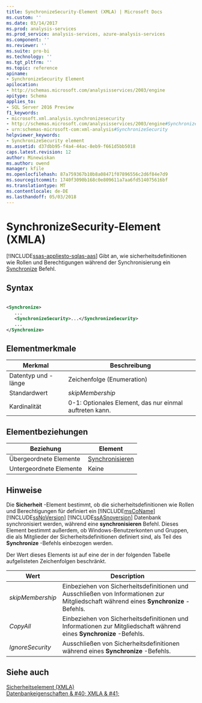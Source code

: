 ```yaml
---
title: SynchronizeSecurity-Element (XMLA) | Microsoft Docs
ms.custom: ''
ms.date: 03/14/2017
ms.prod: analysis-services
ms.prod_service: analysis-services, azure-analysis-services
ms.component: ''
ms.reviewer: ''
ms.suite: pro-bi
ms.technology: ''
ms.tgt_pltfrm: ''
ms.topic: reference
apiname:
- SynchronizeSecurity Element
apilocation:
- http://schemas.microsoft.com/analysisservices/2003/engine
apitype: Schema
applies_to:
- SQL Server 2016 Preview
f1_keywords:
- microsoft.xml.analysis.synchronizesecurity
- http://schemas.microsoft.com/analysisservices/2003/engine#SynchronizeSecurity
- urn:schemas-microsoft-com:xml-analysis#SynchronizeSecurity
helpviewer_keywords:
- SynchronizeSecurity element
ms.assetid: d37dbb95-f4a4-44ac-8eb9-f661d5bb5018
caps.latest.revision: 12
author: Minewiskan
ms.author: owend
manager: kfile
ms.openlocfilehash: 87a759367b10b8a08471f07896556c2d6f84e7d9
ms.sourcegitcommit: 1740f3090b168c0e809611a7aa6fd514075616bf
ms.translationtype: MT
ms.contentlocale: de-DE
ms.lasthandoff: 05/03/2018
---
```

# <a name="synchronizesecurity-element-xmla"></a>SynchronizeSecurity-Element (XMLA)
[!INCLUDE[ssas-appliesto-sqlas-aas](../../../includes/ssas-appliesto-sqlas-aas.md)]
  Gibt an, wie sicherheitsdefinitionen wie Rollen und Berechtigungen während der Synchronisierung ein [Synchronize](../../../analysis-services/xmla/xml-elements-commands/synchronize-element-xmla.md) Befehl.  
  
## <a name="syntax"></a>Syntax  
  
```xml  
  
<Synchronize>  
   ...  
   <SynchronizeSecurity>...</SynchronizeSecurity>  
   ...  
</Synchronize>  
```  
  
## <a name="element-characteristics"></a>Elementmerkmale  
  
|Merkmal|Beschreibung|  
|--------------------|-----------------|  
|Datentyp und -länge|Zeichenfolge (Enumeration)|  
|Standardwert|*skipMembership*|  
|Kardinalität|0-1: Optionales Element, das nur einmal auftreten kann.|  
  
## <a name="element-relationships"></a>Elementbeziehungen  
  
|Beziehung|Element|  
|------------------|-------------|  
|Übergeordnete Elemente|[Synchronisieren](../../../analysis-services/xmla/xml-elements-commands/synchronize-element-xmla.md)|  
|Untergeordnete Elemente|Keine|  
  
## <a name="remarks"></a>Hinweise  
 Die **Sicherheit** -Element bestimmt, ob die sicherheitsdefinitionen wie Rollen und Berechtigungen für definiert ein [!INCLUDE[msCoName](../../../includes/msconame-md.md)] [!INCLUDE[ssNoVersion](../../../includes/ssnoversion-md.md)] [!INCLUDE[ssASnoversion](../../../includes/ssasnoversion-md.md)] Datenbank synchronisiert werden, während eine **synchronisieren**  Befehl. Dieses Element bestimmt außerdem, ob Windows-Benutzerkonten und Gruppen, die als Mitglieder der Sicherheitsdefinitionen definiert sind, als Teil des **Synchronize** -Befehls einbezogen werden.  
  
 Der Wert dieses Elements ist auf eine der in der folgenden Tabelle aufgelisteten Zeichenfolgen beschränkt.  
  
|Wert|Description|  
|-----------|-----------------|  
|*skipMembership*|Einbeziehen von Sicherheitsdefinitionen und Ausschließen von Informationen zur Mitgliedschaft während eines **Synchronize** -Befehls.|  
|*CopyAll*|Einbeziehen von Sicherheitsdefinitionen und Informationen zur Mitgliedschaft während eines **Synchronize** -Befehls.|  
|*IgnoreSecurity*|Ausschließen von Sicherheitsdefinitionen während eines **Synchronize** -Befehls.|  
  
## <a name="see-also"></a>Siehe auch  
 [Sicherheitselement &#40;XMLA&#41;](../../../analysis-services/xmla/xml-elements-properties/security-element-xmla.md)   
 [Datenbankeigenschaften & #40; XMLA & #41;](../../../analysis-services/xmla/xml-elements-properties/xml-elements-properties.md)  
  
  
